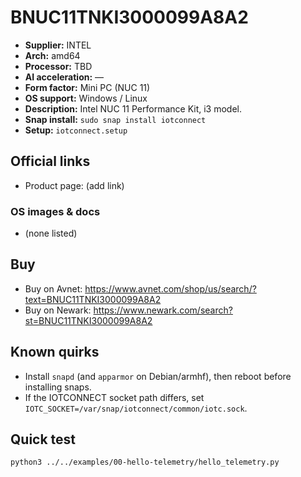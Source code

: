 # BNUC11TNKI3000099A8A2

- **Supplier:** INTEL
- **Arch:** amd64
- **Processor:** TBD
- **AI acceleration:** —
- **Form factor:** Mini PC (NUC 11)
- **OS support:** Windows / Linux
- **Description:** Intel NUC 11 Performance Kit, i3 model.
- **Snap install:** `sudo snap install iotconnect`
- **Setup:** `iotconnect.setup`

## Official links
- Product page: (add link)

### OS images & docs
- (none listed)

## Buy
- Buy on Avnet: https://www.avnet.com/shop/us/search/?text=BNUC11TNKI3000099A8A2
- Buy on Newark: https://www.newark.com/search?st=BNUC11TNKI3000099A8A2

## Known quirks
- Install `snapd` (and `apparmor` on Debian/armhf), then reboot before installing snaps.
- If the IOTCONNECT socket path differs, set `IOTC_SOCKET=/var/snap/iotconnect/common/iotc.sock`.

## Quick test
```bash
python3 ../../examples/00-hello-telemetry/hello_telemetry.py
```
